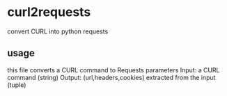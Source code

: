 # curl2requests
convert CURL into python requests

## usage
this file converts a CURL command to Requests parameters
Input:	a CURL command (string)
Output:	(url,headers,cookies) extracted from the input (tuple)
